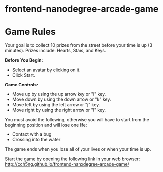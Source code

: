 frontend-nanodegree-arcade-game
===============================

<h1>Game Rules</h1>

Your goal is to collect 10 prizes from the street before your time is up (3 minutes). Prizes include: Hearts, Stars, and Keys.

<b>Before You Begin:</b>
<ul>
	<li>Select an avatar by clicking on it.</li>
	<li>Click Start.</li>
</ul>

<b>Game Controls:</b>
<ul>
  <li>Move up by using the up arrow key or "i" key.</li>
  <li>Move down by using the down arrow or "k" key.</li>
  <li>Move left by using the left arrow or "j" key.</li>
  <li>Move right by using the right arrow or "l" key.</li>
</ul>

You must avoid the following, otherwise you will have to start from the beginning position and will lose one life:
<ul>
  <li>Contact with a bug</li>
  <li>Crossing into the water</li>
</ul>

The game ends when you lose all of your lives or when your time is up.

Start the game by opening the following link in your web browser:
http://cch5ng.github.io/frontend-nanodegree-arcade-game/